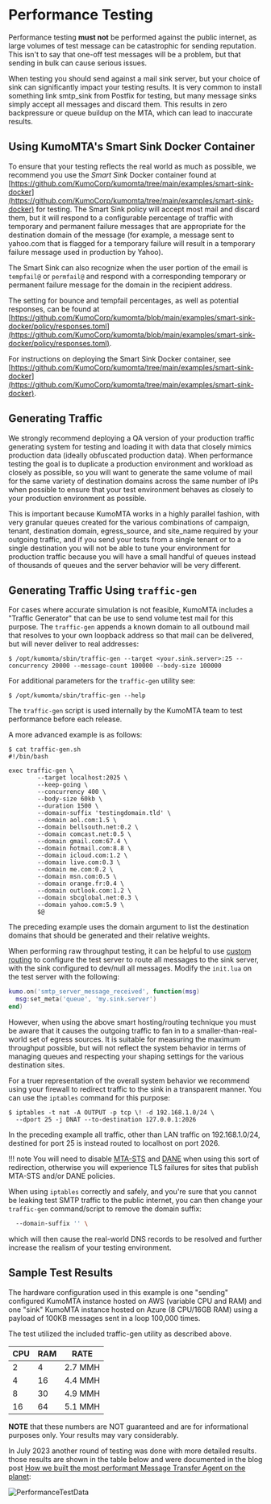 # Performance Testing
Performance testing **must not** be performed against the public internet, as large volumes of test message can be catastrophic for sending reputation. This isn't to say that one-off test messages will be a problem, but that sending in bulk can cause serious issues.

When testing you should send against a mail sink server, but your choice of sink can significantly impact your testing results. It is very common to install something link smtp_sink from Postfix for testing, but many message sinks simply accept all messages and discard them. This results in zero backpressure or queue buildup on the MTA, which can lead to inaccurate results.

## Using KumoMTA's Smart Sink Docker Container
To ensure that your testing reflects the real world as much as possible, we recommend you use the *Smart Sink* Docker container found at [https://github.com/KumoCorp/kumomta/tree/main/examples/smart-sink-docker](https://github.com/KumoCorp/kumomta/tree/main/examples/smart-sink-docker) for testing. The Smart Sink policy will accept most mail and discard them, but it will respond to a configurable percentage of traffic with temporary and permanent failure messages that are appropriate for the destination domain of the message (for example, a message sent to yahoo.com that is flagged for a temporary failure will result in a temporary failure message used in production by Yahoo).

The Smart Sink can also recognize when the user portion of the email is `tempfail@` or `permfail@` and respond with a corresponding temporary or permanent failure message for the domain in the recipient address.

The setting for bounce and tempfail percentages, as well as potential responses, can be found at [https://github.com/KumoCorp/kumomta/blob/main/examples/smart-sink-docker/policy/responses.toml](https://github.com/KumoCorp/kumomta/blob/main/examples/smart-sink-docker/policy/responses.toml).

For instructions on deploying the Smart Sink Docker container, see [https://github.com/KumoCorp/kumomta/tree/main/examples/smart-sink-docker](https://github.com/KumoCorp/kumomta/tree/main/examples/smart-sink-docker).

## Generating Traffic
We strongly recommend deploying a QA version of your production traffic generating system for testing and loading it with data that closely mimics production data (ideally obfuscated production data). When performance testing the goal is to duplicate a production environment and workload as closely as possible, so you will want to generate the same volume of mail for the same variety of destination domains across the same number of IPs when possible to ensure that your test environment behaves as closely to your production environment as possible.

This is important because KumoMTA works in a highly parallel fashion, with very granular queues created for the various combinations of campaign, tenant, destination domain, egress_source, and site_name required by your outgoing traffic, and if you send your tests from a single tenant or to a single destination you will not be able to tune your environment for production traffic because you will have a small handful of queues instead of thousands of queues and the server behavior will be very different.

## Generating Traffic Using `traffic-gen`
For cases where accurate simulation is not feasible, KumoMTA includes a "Traffic Generator" that can be use to send volume test mail for this purpose. The `traffic-gen` appends a known domain to all outbound mail that resolves to your own loopback address so that mail can be delivered, but will never deliver to real addresses:

```console
$ /opt/kumomta/sbin/traffic-gen --target <your.sink.server>:25 --concurrency 20000 --message-count 100000 --body-size 100000
```

For additional parameters for the `traffic-gen` utility see:

```console
$ /opt/kumomta/sbin/traffic-gen --help
```

The `traffic-gen` script is used internally by the KumoMTA team to test performance before each release.

A more advanced example is as follows:

```console
$ cat traffic-gen.sh
#!/bin/bash

exec traffic-gen \
        --target localhost:2025 \
        --keep-going \
        --concurrency 400 \
        --body-size 60kb \
        --duration 1500 \
        --domain-suffix 'testingdomain.tld' \
        --domain aol.com:1.5 \
        --domain bellsouth.net:0.2 \
        --domain comcast.net:0.5 \
        --domain gmail.com:67.4 \
        --domain hotmail.com:8.8 \
        --domain icloud.com:1.2 \
        --domain live.com:0.3 \
        --domain me.com:0.2 \
        --domain msn.com:0.5 \
        --domain orange.fr:0.4 \
        --domain outlook.com:1.2 \
        --domain sbcglobal.net:0.3 \
        --domain yahoo.com:5.9 \
        $@
```

The preceding example uses the domain argument to list the destination domains that should be generated and their relative weights.

When performing raw throughput testing, it can be helpful to use [custom
routing](https://docs.kumomta.com/userguide/policy/routing/) to configure the
test server to route all messages to the sink server, with the sink configured
to dev/null all messages. Modify the `init.lua` on the test server with the
following:

```lua
kumo.on('smtp_server_message_received', function(msg)
  msg:set_meta('queue', 'my.sink.server')
end)
```

However, when using the above smart hosting/routing technique you must be aware
that it causes the outgoing traffic to fan in to a smaller-than-real-world set
of egress sources.  It is suitable for measuring the maximum throughput
possible, but will not reflect the system behavior in terms of managing queues
and respecting your shaping settings for the various destination sites.

For a truer representation of the overall system behavior we recommend using
your firewall to redirect traffic to the sink in a transparent manner.  You
can use the `iptables` command for this purpose:

```console
$ iptables -t nat -A OUTPUT -p tcp \! -d 192.168.1.0/24 \
  --dport 25 -j DNAT --to-destination 127.0.0.1:2026
```

In the preceding example all traffic, other than LAN traffic on 192.168.1.0/24,
destined for port 25 is instead routed to localhost on port 2026.

!!! note
    You will need to disable
    [MTA-STS](../../reference/kumo/make_egress_path/enable_mta_sts.md) and
    [DANE](../../reference/kumo/make_egress_path/enable_dane.md) when using
    this sort of redirection, otherwise you will experience TLS failures for
    sites that publish MTA-STS and/or DANE policies.

When using `iptables` correctly and safely, and you're sure that you cannot be
leaking test SMTP traffic to the public internet, you can then change your
`traffic-gen` command/script to remove the domain suffix:

```bash
  --domain-suffix '' \
```

which will then cause the real-world DNS records to be resolved and further
increase the realism of your testing environment.

## Sample Test Results
The hardware configuration used in this example is one "sending" configured KumoMTA instance hosted on AWS (variable CPU and RAM) and one "sink" KumoMTA instance hosted on Azure (8 CPU/16GB RAM) using a payload of 100KB messages sent in a loop 100,000 times.

The test utilized the included traffic-gen utility as described above.

| CPU | RAM | RATE |
| --- | --- | --- |
| 2   | 4  |  2.7 MMH  |
| 4   | 16  | 4.4 MMH  |
| 8   | 30  | 4.9 MMH  |
| 16   | 64  | 5.1 MMH  |

**NOTE** that these numbers are NOT guaranteed and are for informational purposes only. Your results may vary considerably.

In July 2023 another round of testing was done with more detailed results.  those results are shown in the table below and were documented in the blog post [How we built the most performant Message Transfer Agent on the planet](https://kumomta.com/blog/building-the-fastest-mta-on-the-planet):

![PerformanceTestData](https://docs.kumomta.com/assets/images/Performance_testing_kumomta_public.png)

